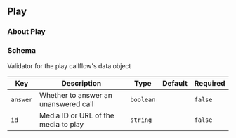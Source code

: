 ## Play

### About Play

### Schema

Validator for the play callflow's data object

Key | Description | Type | Default | Required
--- | ----------- | ---- | ------- | --------
`answer` | Whether to answer an unanswered call | `boolean` |   | `false`
`id` | Media ID or URL of the media to play | `string` |   | `false`
